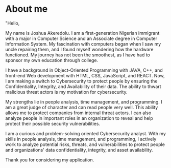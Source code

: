 # About me
"Hello,

My name is Joshua Akeredolu. I am a first-generation Nigerian immigrant with a major in Computer Science and an Associate degree in Computer Information System. My fascination with computers began when I saw my uncle repairing them, and I found myself wondering how the hardware functioned. My journey has not been the smoothest, as I have had to sponsor my own education through college.

I have a background in Object-Oriented Programming with JAVA, C++, and front-end Web development with HTML, CSS, JavaScript, and REACT. Now, I am making a switch to Cybersecurity to protect people by ensuring the Confidentiality, Integrity, and Availability of their data. The ability to thwart malicious threat actors is my motivation for cybersecurity.

My strengths lie in people analysis, time management, and programming. I am a great judge of character and can read people very well. This ability allows me to protect companies from internal threat actors. I can also analyze people in important roles in an organization to reveal and help protect their possible security vulnerabilities.

I am a curious and problem-solving oriented Cybersecurity analyst. With my skills in people analysis, time management, and programming, I actively work to analyze potential risks, threats, and vulnerabilities to protect people and organizations' data confidentiality, integrity, and asset availability.

Thank you for considering my application.

